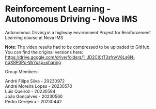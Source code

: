 # Reinforcement Learning - Autonomous Driving - Nova IMS
Autonomous Driving in a highway environment Project for Reinforcement Learning course at Nova IMS

**Note**: The video results had to be compressed to be uploaded to GitHub. You can find the original versions here: https://drive.google.com/drive/folders/1_JD2CI0tT3sfrwV8Ls6N-nqXRP0Pc-Wr?usp=sharing

Group Members:

André Filipe Silva - 20230972\
André Moreira Lopes - 20230570\
Luís Queiroz - 20230584\
João Gonçalves - 20230560\
Pedro Cerejeira - 20230442
